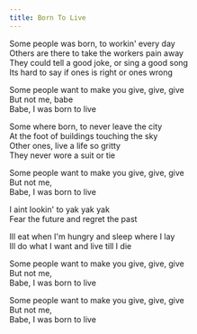 ```yaml
---
title: Born To Live
---
```


Some people was born, to workin' every day  
Others are there to take the workers pain away  
They could tell a good joke, or sing a good song  
Its hard to say if ones is right or ones wrong  

Some people want to make you give, give, give  
But not me, babe  
Babe, I was born to live  

Some where born, to never leave the city  
At the foot of buildings touching the sky  
Other ones, live a life so gritty  
They never wore a suit or tie  

Some people want to make you give, give, give  
But not me,  
Babe, I was born to live  

I aint lookin' to yak yak yak  
Fear the future and regret the past  

Ill eat when I'm hungry and sleep where I lay  
Ill do what I want and live till I die  

Some people want to make you give, give, give  
But not me,  
Babe, I was born to live  

Some people want to make you give, give, give  
But not me,  
Babe, I was born to live  
